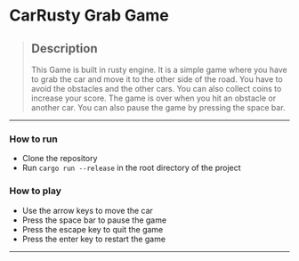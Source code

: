 # CarRusty Grab Game

> ## Description
>
> This Game is built in rusty engine. It is a simple game where you have to grab the car and move it to the other side of the road. You have to avoid the obstacles and the other cars. You can also collect coins to increase your score. The game is over when you hit an obstacle or another car. You can also pause the game by pressing the space bar.

<hr/>

### How to run

- Clone the repository
- Run `cargo run --release` in the root directory of the project

### How to play

- Use the arrow keys to move the car
- Press the space bar to pause the game
- Press the escape key to quit the game
- Press the enter key to restart the game

<hr/>

